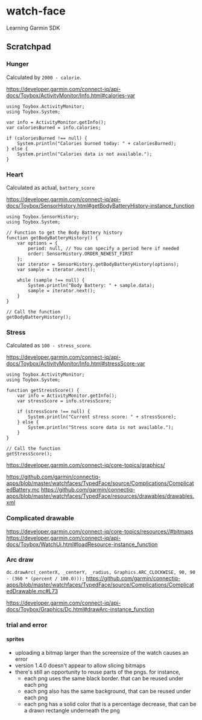 # watch-face
Learning Garmin SDK

## Scratchpad 

### Hunger 

Calculated by `2000 - calorie`. 

https://developer.garmin.com/connect-iq/api-docs/Toybox/ActivityMonitor/Info.html#calories-var

```
using Toybox.ActivityMonitor;
using Toybox.System;

var info = ActivityMonitor.getInfo();
var caloriesBurned = info.calories;

if (caloriesBurned !== null) {
    System.println("Calories burned today: " + caloriesBurned);
} else {
    System.println("Calories data is not available.");
}
```


### Heart

Calculated as actual, `battery_score`

https://developer.garmin.com/connect-iq/api-docs/Toybox/SensorHistory.html#getBodyBatteryHistory-instance_function

```
using Toybox.SensorHistory;
using Toybox.System;

// Function to get the Body Battery history
function getBodyBatteryHistory() {
    var options = {
        period: null, // You can specify a period here if needed
        order: SensorHistory.ORDER_NEWEST_FIRST
    };
    var iterator = SensorHistory.getBodyBatteryHistory(options);
    var sample = iterator.next();

    while (sample !== null) {
        System.println("Body Battery: " + sample.data);
        sample = iterator.next();
    }
}

// Call the function
getBodyBatteryHistory();

```
### Stress

Calculated as `100 - stress_score`. 

https://developer.garmin.com/connect-iq/api-docs/Toybox/ActivityMonitor/Info.html#stressScore-var

```
using Toybox.ActivityMonitor;
using Toybox.System;

function getStressScore() {
    var info = ActivityMonitor.getInfo();
    var stressScore = info.stressScore;

    if (stressScore !== null) {
        System.println("Current stress score: " + stressScore);
    } else {
        System.println("Stress score data is not available.");
    }
}

// Call the function
getStressScore();

```


https://developer.garmin.com/connect-iq/core-topics/graphics/

https://github.com/garmin/connectiq-apps/blob/master/watchfaces/TypedFace/source/Complications/ComplicatedBattery.mc
https://github.com/garmin/connectiq-apps/blob/master/watchfaces/TypedFace/resources/drawables/drawables.xml

### Complicated drawable
https://developer.garmin.com/connect-iq/core-topics/resources//#bitmaps
https://developer.garmin.com/connect-iq/api-docs/Toybox/WatchUi.html#loadResource-instance_function

### Arc draw
`dc.drawArc(_centerX, _centerY, _radius, Graphics.ARC_CLOCKWISE, 90, 90 - (360 * (percent / 100.0)));`
https://github.com/garmin/connectiq-apps/blob/master/watchfaces/TypedFace/source/Complications/ComplicatedDrawable.mc#L73

https://developer.garmin.com/connect-iq/api-docs/Toybox/Graphics/Dc.html#drawArc-instance_function

### trial and error

#### sprites
* uploading a bitmap larger than the screensize of the watch causes an error
* version 1.4.0 doesn't appear to allow slicing bitmaps
* there's still an opportunity to reuse parts of the pngs. for instance,
  * each png uses the same black border. that can be reused under each png
  * each png also has the same background, that can be reused under each png
  * each png has a solid color that is a percentage decrease, that can be a drawn rectangle underneath the png